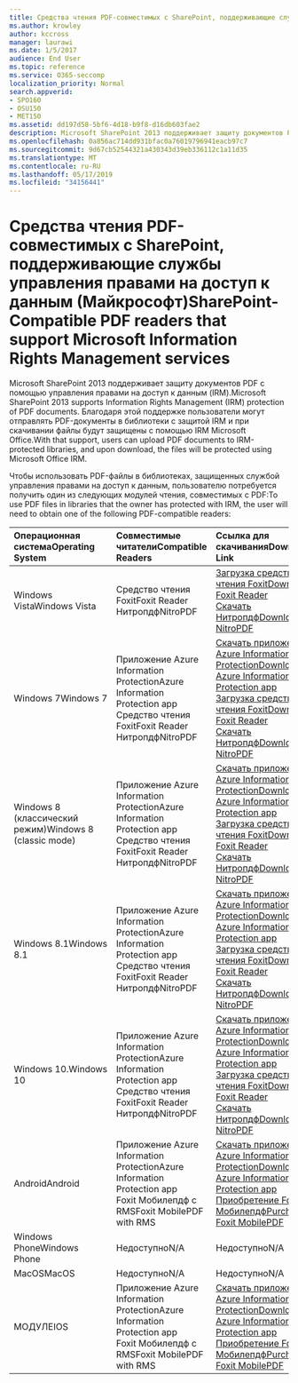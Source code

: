 ```yaml
---
title: Средства чтения PDF-совместимых с SharePoint, поддерживающие службы управления правами на доступ к данным (Майкрософт)
ms.author: krowley
author: kccross
manager: laurawi
ms.date: 1/5/2017
audience: End User
ms.topic: reference
ms.service: O365-seccomp
localization_priority: Normal
search.appverid:
- SPO160
- OSU150
- MET150
ms.assetid: dd197d58-5bf6-4d18-b9f8-d16db603fae2
description: Microsoft SharePoint 2013 поддерживает защиту документов PDF с помощью управления правами на доступ к данным (IRM). Благодаря этой поддержке пользователи могут отправлять PDF-документы в библиотеки с защитой IRM и при скачивании файлы будут защищены с помощью IRM Microsoft Office.
ms.openlocfilehash: 0a856ac714dd931bfac0a76019796941eacb97c7
ms.sourcegitcommit: 9d67cb52544321a430343d39eb336112c1a11d35
ms.translationtype: MT
ms.contentlocale: ru-RU
ms.lasthandoff: 05/17/2019
ms.locfileid: "34156441"
---
```

# <a name="sharepoint-compatible-pdf-readers-that-support-microsoft-information-rights-management-services"></a><span data-ttu-id="389eb-104">Средства чтения PDF-совместимых с SharePoint, поддерживающие службы управления правами на доступ к данным (Майкрософт)</span><span class="sxs-lookup"><span data-stu-id="389eb-104">SharePoint-Compatible PDF readers that support Microsoft Information Rights Management services</span></span>

<span data-ttu-id="389eb-105">Microsoft SharePoint 2013 поддерживает защиту документов PDF с помощью управления правами на доступ к данным (IRM).</span><span class="sxs-lookup"><span data-stu-id="389eb-105">Microsoft SharePoint 2013 supports Information Rights Management (IRM) protection of PDF documents.</span></span> <span data-ttu-id="389eb-106">Благодаря этой поддержке пользователи могут отправлять PDF-документы в библиотеки с защитой IRM и при скачивании файлы будут защищены с помощью IRM Microsoft Office.</span><span class="sxs-lookup"><span data-stu-id="389eb-106">With that support, users can upload PDF documents to IRM-protected libraries, and upon download, the files will be protected using Microsoft Office IRM.</span></span>
  
<span data-ttu-id="389eb-107">Чтобы использовать PDF-файлы в библиотеках, защищенных службой управления правами на доступ к данным, пользователю потребуется получить один из следующих модулей чтения, совместимых с PDF:</span><span class="sxs-lookup"><span data-stu-id="389eb-107">To use PDF files in libraries that the owner has protected with IRM, the user will need to obtain one of the following PDF-compatible readers:</span></span>
  
|<span data-ttu-id="389eb-108">**Операционная система**</span><span class="sxs-lookup"><span data-stu-id="389eb-108">**Operating System**</span></span>|<span data-ttu-id="389eb-109">**Совместимые читатели**</span><span class="sxs-lookup"><span data-stu-id="389eb-109">**Compatible Readers**</span></span>|<span data-ttu-id="389eb-110">**Ссылка для скачивания**</span><span class="sxs-lookup"><span data-stu-id="389eb-110">**Download Link**</span></span>|
|:-----|:-----|:-----|
|<span data-ttu-id="389eb-111">Windows Vista</span><span class="sxs-lookup"><span data-stu-id="389eb-111">Windows Vista</span></span>  <br/> |<span data-ttu-id="389eb-112">Средство чтения Foxit</span><span class="sxs-lookup"><span data-stu-id="389eb-112">Foxit Reader</span></span>  <br/> <span data-ttu-id="389eb-113">Нитропдф</span><span class="sxs-lookup"><span data-stu-id="389eb-113">NitroPDF</span></span>  <br/> |[<span data-ttu-id="389eb-114">Загрузка средства чтения Foxit</span><span class="sxs-lookup"><span data-stu-id="389eb-114">Download Foxit Reader</span></span>](https://go.microsoft.com/fwlink/?linkid=253210) <br/> [<span data-ttu-id="389eb-115">Скачать Нитропдф</span><span class="sxs-lookup"><span data-stu-id="389eb-115">Download NitroPDF</span></span>](https://www.gonitro.com/pdf-reader) <br/> |
|<span data-ttu-id="389eb-116">Windows 7</span><span class="sxs-lookup"><span data-stu-id="389eb-116">Windows 7</span></span>  <br/> |<span data-ttu-id="389eb-117">Приложение Azure Information Protection</span><span class="sxs-lookup"><span data-stu-id="389eb-117">Azure Information Protection app</span></span>  <br/> <span data-ttu-id="389eb-118">Средство чтения Foxit</span><span class="sxs-lookup"><span data-stu-id="389eb-118">Foxit Reader</span></span>  <br/> <span data-ttu-id="389eb-119">Нитропдф</span><span class="sxs-lookup"><span data-stu-id="389eb-119">NitroPDF</span></span>  <br/> |[<span data-ttu-id="389eb-120">Скачать приложение Azure Information Protection</span><span class="sxs-lookup"><span data-stu-id="389eb-120">Download Azure Information Protection app</span></span>](https://go.microsoft.com/fwlink/?linkid=837797) <br/> [<span data-ttu-id="389eb-121">Загрузка средства чтения Foxit</span><span class="sxs-lookup"><span data-stu-id="389eb-121">Download Foxit Reader</span></span>](https://go.microsoft.com/fwlink/?linkid=253210) <br/> [<span data-ttu-id="389eb-122">Скачать Нитропдф</span><span class="sxs-lookup"><span data-stu-id="389eb-122">Download NitroPDF</span></span>](https://www.gonitro.com/pdf-reader) <br/> |
|<span data-ttu-id="389eb-123">Windows 8 (классический режим)</span><span class="sxs-lookup"><span data-stu-id="389eb-123">Windows 8 (classic mode)</span></span>  <br/> |<span data-ttu-id="389eb-124">Приложение Azure Information Protection</span><span class="sxs-lookup"><span data-stu-id="389eb-124">Azure Information Protection app</span></span>  <br/> <span data-ttu-id="389eb-125">Средство чтения Foxit</span><span class="sxs-lookup"><span data-stu-id="389eb-125">Foxit Reader</span></span>  <br/> <span data-ttu-id="389eb-126">Нитропдф</span><span class="sxs-lookup"><span data-stu-id="389eb-126">NitroPDF</span></span>  <br/> |[<span data-ttu-id="389eb-127">Скачать приложение Azure Information Protection</span><span class="sxs-lookup"><span data-stu-id="389eb-127">Download Azure Information Protection app</span></span>](https://go.microsoft.com/fwlink/?linkid=837797) <br/> [<span data-ttu-id="389eb-128">Загрузка средства чтения Foxit</span><span class="sxs-lookup"><span data-stu-id="389eb-128">Download Foxit Reader</span></span>](https://go.microsoft.com/fwlink/?linkid=253210) <br/> [<span data-ttu-id="389eb-129">Скачать Нитропдф</span><span class="sxs-lookup"><span data-stu-id="389eb-129">Download NitroPDF</span></span>](https://www.gonitro.com/pdf-reader) <br/> |
|<span data-ttu-id="389eb-130">Windows 8.1</span><span class="sxs-lookup"><span data-stu-id="389eb-130">Windows 8.1</span></span>  <br/> |<span data-ttu-id="389eb-131">Приложение Azure Information Protection</span><span class="sxs-lookup"><span data-stu-id="389eb-131">Azure Information Protection app</span></span>  <br/> <span data-ttu-id="389eb-132">Средство чтения Foxit</span><span class="sxs-lookup"><span data-stu-id="389eb-132">Foxit Reader</span></span>  <br/> <span data-ttu-id="389eb-133">Нитропдф</span><span class="sxs-lookup"><span data-stu-id="389eb-133">NitroPDF</span></span>  <br/> |[<span data-ttu-id="389eb-134">Скачать приложение Azure Information Protection</span><span class="sxs-lookup"><span data-stu-id="389eb-134">Download Azure Information Protection app</span></span>](https://go.microsoft.com/fwlink/?linkid=837797) <br/> [<span data-ttu-id="389eb-135">Загрузка средства чтения Foxit</span><span class="sxs-lookup"><span data-stu-id="389eb-135">Download Foxit Reader</span></span>](https://go.microsoft.com/fwlink/?linkid=253210) <br/> [<span data-ttu-id="389eb-136">Скачать Нитропдф</span><span class="sxs-lookup"><span data-stu-id="389eb-136">Download NitroPDF</span></span>](https://www.gonitro.com/pdf-reader) <br/> |
|<span data-ttu-id="389eb-137">Windows 10.</span><span class="sxs-lookup"><span data-stu-id="389eb-137">Windows 10</span></span>  <br/> |<span data-ttu-id="389eb-138">Приложение Azure Information Protection</span><span class="sxs-lookup"><span data-stu-id="389eb-138">Azure Information Protection app</span></span>  <br/> <span data-ttu-id="389eb-139">Средство чтения Foxit</span><span class="sxs-lookup"><span data-stu-id="389eb-139">Foxit Reader</span></span>  <br/> <span data-ttu-id="389eb-140">Нитропдф</span><span class="sxs-lookup"><span data-stu-id="389eb-140">NitroPDF</span></span>  <br/> |[<span data-ttu-id="389eb-141">Скачать приложение Azure Information Protection</span><span class="sxs-lookup"><span data-stu-id="389eb-141">Download Azure Information Protection app</span></span>](https://go.microsoft.com/fwlink/?linkid=837797) <br/> [<span data-ttu-id="389eb-142">Загрузка средства чтения Foxit</span><span class="sxs-lookup"><span data-stu-id="389eb-142">Download Foxit Reader</span></span>](https://go.microsoft.com/fwlink/?linkid=253210) <br/> [<span data-ttu-id="389eb-143">Скачать Нитропдф</span><span class="sxs-lookup"><span data-stu-id="389eb-143">Download NitroPDF</span></span>](https://www.gonitro.com/pdf-reader) <br/> |
|<span data-ttu-id="389eb-144">Android</span><span class="sxs-lookup"><span data-stu-id="389eb-144">Android</span></span>  <br/> |<span data-ttu-id="389eb-145">Приложение Azure Information Protection</span><span class="sxs-lookup"><span data-stu-id="389eb-145">Azure Information Protection app</span></span>  <br/> <span data-ttu-id="389eb-146">Foxit Мобилепдф с RMS</span><span class="sxs-lookup"><span data-stu-id="389eb-146">Foxit MobilePDF with RMS</span></span>  <br/> |[<span data-ttu-id="389eb-147">Скачать приложение Azure Information Protection</span><span class="sxs-lookup"><span data-stu-id="389eb-147">Download Azure Information Protection app</span></span>](https://go.microsoft.com/fwlink/?linkid=836827) <br/> [<span data-ttu-id="389eb-148">Приобретение Foxit Мобилепдф</span><span class="sxs-lookup"><span data-stu-id="389eb-148">Purchase Foxit MobilePDF</span></span>](https://play.google.com/store/apps/details?id=com.foxit.mobile.pdf.rms) <br/> |
|<span data-ttu-id="389eb-149">Windows Phone</span><span class="sxs-lookup"><span data-stu-id="389eb-149">Windows Phone</span></span>  <br/> |<span data-ttu-id="389eb-150">Недоступно</span><span class="sxs-lookup"><span data-stu-id="389eb-150">N/A</span></span>  <br/> |<span data-ttu-id="389eb-151">Недоступно</span><span class="sxs-lookup"><span data-stu-id="389eb-151">N/A</span></span>  <br/> |
|<span data-ttu-id="389eb-152">MacOS</span><span class="sxs-lookup"><span data-stu-id="389eb-152">MacOS</span></span>  <br/> |<span data-ttu-id="389eb-153">Недоступно</span><span class="sxs-lookup"><span data-stu-id="389eb-153">N/A</span></span>  <br/> |<span data-ttu-id="389eb-154">Недоступно</span><span class="sxs-lookup"><span data-stu-id="389eb-154">N/A</span></span>  <br/> |
|<span data-ttu-id="389eb-155">МОДУЛЕ</span><span class="sxs-lookup"><span data-stu-id="389eb-155">IOS</span></span>  <br/> |<span data-ttu-id="389eb-156">Приложение Azure Information Protection</span><span class="sxs-lookup"><span data-stu-id="389eb-156">Azure Information Protection app</span></span>  <br/> <span data-ttu-id="389eb-157">Foxit Мобилепдф с RMS</span><span class="sxs-lookup"><span data-stu-id="389eb-157">Foxit MobilePDF with RMS</span></span>  <br/> |[<span data-ttu-id="389eb-158">Скачать приложение Azure Information Protection</span><span class="sxs-lookup"><span data-stu-id="389eb-158">Download Azure Information Protection app</span></span>](https://go.microsoft.com/fwlink/?linkid=836828) <br/> [<span data-ttu-id="389eb-159">Приобретение Foxit Мобилепдф</span><span class="sxs-lookup"><span data-stu-id="389eb-159">Purchase Foxit MobilePDF</span></span>](https://play.google.com/store/apps/details?id=com.foxit.mobile.pdf.rms) <br/> |
   

